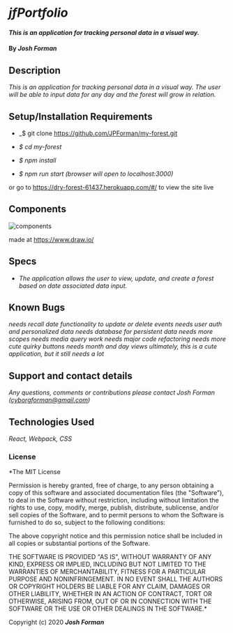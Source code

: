 # _jfPortfolio_


#### _This is an application for tracking personal data in a visual way._

#### By _**Josh Forman**_

## Description

_This is an application for tracking personal data in a visual way. The user will be able to input data for any day and the forest will grow in relation._


## Setup/Installation Requirements

* _$ git clone https://github.com/JPForman/my-forest.git  

* _$ cd my-forest_

* _$ npm install_

* _$ npm run start (browser will open to localhost:3000)_  

or go to https://dry-forest-61437.herokuapp.com/#/ to view the site live

## Components

![components](./src/components/images/ComponentDiagram.png)

made at https://www.draw.io/




## Specs

* _The application allows the user to view, update, and create a forest based on date associated data input._

## Known Bugs  
_needs recall date functionality to update or delete events_
_needs user auth and personalized data_
_needs database for persistent data_
_needs more scopes_
_needs media query work_
_needs major code refactoring_
_needs more cute quirky buttons_
_needs month and day views_
_ultimately, this is a cute application, but it still needs a lot_


## Support and contact details

_Any questions, comments or contributions please contact Josh Forman (cyborgforman@gmail.com)_

## Technologies Used

_React, Webpack, CSS_

### License

*The MIT License


Permission is hereby granted, free of charge, to any person obtaining a copy
of this software and associated documentation files (the "Software"), to deal
in the Software without restriction, including without limitation the rights
to use, copy, modify, merge, publish, distribute, sublicense, and/or sell
copies of the Software, and to permit persons to whom the Software is
furnished to do so, subject to the following conditions:

The above copyright notice and this permission notice shall be included in
all copies or substantial portions of the Software.

THE SOFTWARE IS PROVIDED "AS IS", WITHOUT WARRANTY OF ANY KIND, EXPRESS OR
IMPLIED, INCLUDING BUT NOT LIMITED TO THE WARRANTIES OF MERCHANTABILITY,
FITNESS FOR A PARTICULAR PURPOSE AND NONINFRINGEMENT. IN NO EVENT SHALL THE
AUTHORS OR COPYRIGHT HOLDERS BE LIABLE FOR ANY CLAIM, DAMAGES OR OTHER
LIABILITY, WHETHER IN AN ACTION OF CONTRACT, TORT OR OTHERWISE, ARISING FROM,
OUT OF OR IN CONNECTION WITH THE SOFTWARE OR THE USE OR OTHER DEALINGS IN
THE SOFTWARE.*

Copyright (c) 2020 **_Josh Forman_**

